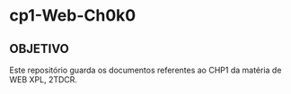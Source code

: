 # cp1-Web-Ch0k0

## OBJETIVO

Este repositório guarda os documentos referentes ao CHP1 da matéria de WEB XPL, 2TDCR.
